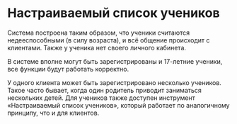 # Настраиваемый список учеников

Система построена таким образом, что ученики считаются недееспособными (в силу возраста), и всё общение происходит с клиентами. Также у ученика нет своего личного кабинета.

В системе вполне могут быть зарегистрированы и 17-летние ученики, все функции будут работать корректно.

У одного клиента может быть зарегистрировано несколько учеников. Такое часто бывает, когда один родитель приводит заниматься нескольких детей. Для учеников также доступен инструмент «Настраиваемый список учеников», который работает по аналогичному принципу, что и для клиентов.
